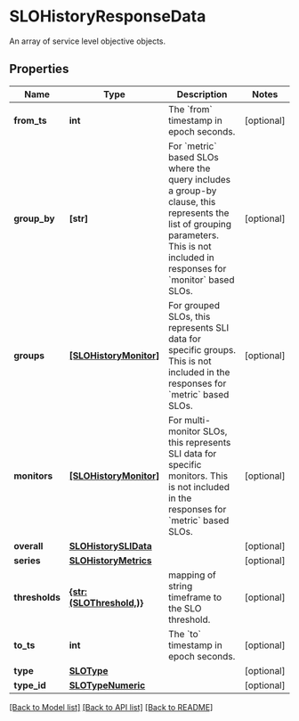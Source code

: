 # SLOHistoryResponseData

An array of service level objective objects.

## Properties
Name | Type | Description | Notes
------------ | ------------- | ------------- | -------------
**from_ts** | **int** | The &#x60;from&#x60; timestamp in epoch seconds. | [optional] 
**group_by** | **[str]** | For &#x60;metric&#x60; based SLOs where the query includes a group-by clause, this represents the list of grouping parameters.  This is not included in responses for &#x60;monitor&#x60; based SLOs. | [optional] 
**groups** | [**[SLOHistoryMonitor]**](SLOHistoryMonitor.md) | For grouped SLOs, this represents SLI data for specific groups.  This is not included in the responses for &#x60;metric&#x60; based SLOs. | [optional] 
**monitors** | [**[SLOHistoryMonitor]**](SLOHistoryMonitor.md) | For multi-monitor SLOs, this represents SLI data for specific monitors.  This is not included in the responses for &#x60;metric&#x60; based SLOs. | [optional] 
**overall** | [**SLOHistorySLIData**](SLOHistorySLIData.md) |  | [optional] 
**series** | [**SLOHistoryMetrics**](SLOHistoryMetrics.md) |  | [optional] 
**thresholds** | [**{str: (SLOThreshold,)}**](SLOThreshold.md) | mapping of string timeframe to the SLO threshold. | [optional] 
**to_ts** | **int** | The &#x60;to&#x60; timestamp in epoch seconds. | [optional] 
**type** | [**SLOType**](SLOType.md) |  | [optional] 
**type_id** | [**SLOTypeNumeric**](SLOTypeNumeric.md) |  | [optional] 

[[Back to Model list]](README.md#documentation-for-models) [[Back to API list]](README.md#documentation-for-api-endpoints) [[Back to README]](README.md)


